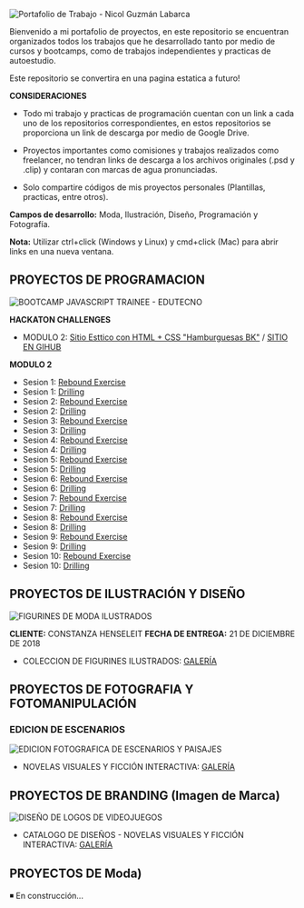 ![Portafolio de Trabajo - Nicol Guzmán Labarca](https://i.imgur.com/9tiK4I6.png)

Bienvenido a mi portafolio de proyectos, en este repositorio se encuentran organizados todos los trabajos que he desarrollado tanto por medio de cursos y bootcamps, como de trabajos independientes y practicas de autoestudio.

Este repositorio se convertira en una pagina estatica a futuro! 

**CONSIDERACIONES**

- Todo mi trabajo y practicas de programación cuentan con un link a cada uno de los repositorios correspondientes, en estos repositorios se proporciona un link de descarga por medio de Google Drive.
  
- Proyectos importantes como comisiones y trabajos realizados como freelancer, no tendran links de descarga a los archivos originales (.psd y .clip) y contaran con marcas de agua pronunciadas.

- Solo compartire códigos de mis proyectos personales (Plantillas, practicas, entre otros).

**Campos de desarrollo:** Moda, Ilustración, Diseño, Programación y Fotografía.

**Nota:** Utilizar ctrl+click (Windows y Linux) y cmd+click (Mac) para abrir links en una nueva ventana.

## PROYECTOS DE PROGRAMACION

![BOOTCAMP JAVASCRIPT TRAINEE - EDUTECNO](https://i.imgur.com/qBoBO4n.png)

**HACKATON CHALLENGES**
- MODULO 2: [Sitio Esttico con HTML + CSS "Hamburguesas BK"](https://github.com/Nicol-Guzman/hackaton-challenge-ngl) / [SITIO EN GIHUB](https://nicol-guzman.github.io/hackaton-challenge-ngl)

**MODULO 2**
- Sesion 1: [Rebound Exercise](https://github.com/Nicol-Guzman/Modulo2_Sesion1_ReboundExercise)
- Sesion 1: [Drilling](https://github.com/Nicol-Guzman/Modulo2_Sesion1_Drilling)
- Sesion 2: [Rebound Exercise](https://github.com/Nicol-Guzman/Modulo2_Sesion2_ReboundExercise)
- Sesion 2: [Drilling](https://github.com/Nicol-Guzman/Modulo2_Sesion2_Drilling)
- Sesion 3: [Rebound Exercise](https://github.com/Nicol-Guzman/Modulo2_Sesion3_ReboundExercise)
- Sesion 3: [Drilling](https://github.com/Nicol-Guzman/Modulo2_Sesion3_Drilling)
- Sesion 4: [Rebound Exercise](https://github.com/Nicol-Guzman/Modulo2_Sesion4_ReboundExercise)
- Sesion 4: [Drilling](https://github.com/Nicol-Guzman/Modulo2_Sesion4_Drilling)
- Sesion 5: [Rebound Exercise](https://github.com/Nicol-Guzman/Modulo2_Sesion5_ReboundExercise)
- Sesion 5: [Drilling](https://github.com/Nicol-Guzman/Modulo2_Sesion5_Drilling)
- Sesion 6: [Rebound Exercise](https://github.com/Nicol-Guzman/Modulo2_Sesion6_ReboundExercise)
- Sesion 6: [Drilling](https://github.com/Nicol-Guzman/Modulo2_Sesion6_Drilling)
- Sesion 7: [Rebound Exercise](https://github.com/Nicol-Guzman/Modulo2_Sesion7_ReboundExercise)
- Sesion 7: [Drilling](https://github.com/Nicol-Guzman/Modulo2_Sesion7_Drilling)
- Sesion 8: [Rebound Exercise](https://github.com/Nicol-Guzman/Modulo2_Sesion8_ReboundExercise)
- Sesion 8: [Drilling](https://github.com/Nicol-Guzman/Modulo2_Sesion8_Drilling)
- Sesion 9: [Rebound Exercise](https://github.com/Nicol-Guzman/Modulo2_Sesion9_ReboundExercise)
- Sesion 9: [Drilling](https://github.com/Nicol-Guzman/Modulo2_Sesion9_Drilling)
- Sesion 10: [Rebound Exercise](https://github.com/Nicol-Guzman/Modulo2_Sesion10_ReboundExercise)
- Sesion 10: [Drilling](https://github.com/Nicol-Guzman/Modulo2_Sesion10_Drilling)

## PROYECTOS DE ILUSTRACIÓN Y DISEÑO

![FIGURINES DE MODA ILUSTRADOS](https://i.imgur.com/ECnTXXM.png)

**CLIENTE:** CONSTANZA HENSELEIT
**FECHA DE ENTREGA:** 21 DE DICIEMBRE DE 2018

- COLECCION DE FIGURINES ILUSTRADOS: [GALERÍA](https://sta.sh/226t4hcmg2i7)

## PROYECTOS DE FOTOGRAFIA Y FOTOMANIPULACIÓN

### EDICION DE ESCENARIOS

![EDICION FOTOGRAFICA DE ESCENARIOS Y PAISAJES](https://i.imgur.com/H5BR8Gr.png)

- NOVELAS VISUALES Y FICCIÓN INTERACTIVA: [GALERÍA](https://sta.sh/2mxrn1l1ge7)

## PROYECTOS DE BRANDING (Imagen de Marca)

![DISEÑO DE LOGOS DE VIDEOJUEGOS](https://i.imgur.com/RoYtdHu.png)

- CATALOGO DE DISEÑOS - NOVELAS VISUALES Y FICCIÓN INTERACTIVA: [GALERÍA](https://sta.sh/21r1mo1jgmeq?edit=1)

## PROYECTOS DE Moda)

◾ En construcción...
